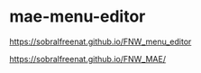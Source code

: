# mae-menu-editor

https://sobralfreenat.github.io/FNW_menu_editor

https://sobralfreenat.github.io/FNW_MAE/